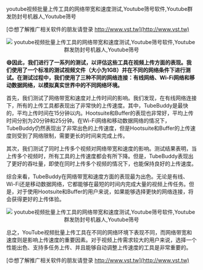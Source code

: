 youtube视频批量上传工具的网络带宽和速度测试,Youtube筛号软件,Youtube群发防封号机器人,Youtube筛号

[😍想了解推广相关软件的朋友请登录 http://www.vst.tw](http://www.vst.tw)

 <center><img src="https://vst.tw/MP4/tuiguang/png/3.png" alt="youtube视频批量上传工具的网络带宽和速度测试,Youtube筛号软件,Youtube群发防封号机器人,Youtube筛号"></center>

**😄因此，我们进行了一系列的测试，以评估这些工具在视频上传方面的表现。我们使用了一个标准的测试视频文件（大小为1GB）并在不同的网络条件下进行测试。在测试过程中，我们使用了三种不同的网络连接：有线网络、Wi-Fi网络和移动数据网络，以模拟真实世界中的不同网络环境。**

首先，我们测试了网络带宽和速度对上传时间的影响。我们发现，在有线网络连接下，所有的上传工具都表现出了非常快的上传速度。其中，TubeBuddy是最快的，平均上传时间在15分钟以内。Hootsuite和Buffer的表现也非常好，平均上传时间分别为20分钟和25分钟。在Wi-Fi网络和移动数据网络的情况下，TubeBuddy仍然表现出了非常出色的上传速度，但是Hootsuite和Buffer的上传速度则受到了网络限制，需要更长的时间来完成上传。

其次，我们测试了同时上传多个视频对网络带宽和速度的影响。测试结果表明，当上传多个视频时，所有工具的上传速度都会有所下降。但是，TubeBuddy表现出了更好的吞吐量，即使在同时上传多个视频的情况下，也能保持良好的上传速度。

综合来看，TubeBuddy在网络带宽和速度方面的表现最为出色。无论是有线、Wi-Fi还是移动数据网络，它都能够在最短的时间内完成大量的视频上传任务。但是，对于使用Hootsuite和Buffer的用户来说，如果能够选择更快的网络连接，将会获得更好的上传体验。

 <center><img src="https://vst.tw/MP4/tuiguang/png/8.png" alt="youtube视频批量上传工具的网络带宽和速度测试,Youtube筛号软件,Youtube群发防封号机器人,Youtube筛号"></center>

总之，YouTube视频批量上传工具在不同的网络环境下表现不同，而网络带宽和速度则是影响上传速度的重要因素。对于视频上传需求较大的用户来说，选择一个性能出色、支持多任务上传、并且能够自动调整上传速度的工具是非常重要的。

[😍想了解推广相关软件的朋友请登录 http://www.vst.tw](http://www.vst.tw)



